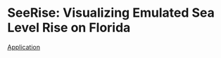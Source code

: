 # SeeRise: Visualizing Emulated Sea Level Rise on Florida

[Application](https://seerise-floridaapp.streamlit.app/)
